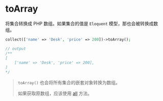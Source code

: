 # toArray

将集合转换成 PHP 数组。如果集合的值是 `Eloquent` 模型，那也会被转换成数组。

```php
collect(['name' => 'Desk', 'price' => 200])->toArray();

// output
/**
[
    ['name' => 'Desk', 'price' => 200],
]
*/
```

> `toArray()` 也会将所有集合的嵌套对象转换为数组。
>
> 如果获取原数组，应该使用 [all](./all.md) 方法。
